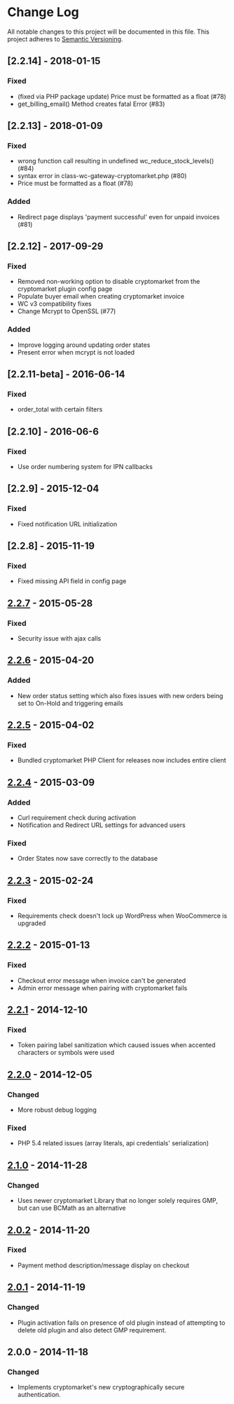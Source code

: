 # Change Log
All notable changes to this project will be documented in this file.
This project adheres to [Semantic Versioning](http://semver.org/).

## [2.2.14] - 2018-01-15
### Fixed
- (fixed via PHP package update) Price must be formatted as a float (#78)
- get_billing_email() Method creates fatal Error (#83)

## [2.2.13] - 2018-01-09
### Fixed
- wrong function call resulting in undefined wc_reduce_stock_levels() (#84)
- syntax error in class-wc-gateway-cryptomarket.php (#80)
- Price must be formatted as a float (#78)

### Added
- Redirect page displays 'payment successful' even for unpaid invoices (#81)

## [2.2.12] - 2017-09-29
### Fixed
- Removed non-working option to disable cryptomarket from the cryptomarket plugin config page
- Populate buyer email when creating cryptomarket invoice
- WC v3 compatibility fixes
- Change Mcrypt to OpenSSL (#77)

### Added
- Improve logging around updating order states
- Present error when mcrypt is not loaded

## [2.2.11-beta] - 2016-06-14
### Fixed
- order_total with certain filters

## [2.2.10] - 2016-06-6
### Fixed
- Use order numbering system for IPN callbacks

## [2.2.9] - 2015-12-04
### Fixed
- Fixed notification URL initialization

## [2.2.8] - 2015-11-19
### Fixed
- Fixed missing API field in config page

## [2.2.7] - 2015-05-28
### Fixed
- Security issue with ajax calls

## [2.2.6] - 2015-04-20
### Added
- New order status setting which also fixes issues with new orders being set to On-Hold and triggering emails

## [2.2.5] - 2015-04-02
### Fixed
- Bundled cryptomarket PHP Client for releases now includes entire client

## [2.2.4] - 2015-03-09
### Added
- Curl requirement check during activation
- Notification and Redirect URL settings for advanced users

### Fixed
- Order States now save correctly to the database

## [2.2.3] - 2015-02-24
### Fixed
- Requirements check doesn't lock up WordPress when WooCommerce is upgraded

## [2.2.2] - 2015-01-13
### Fixed
- Checkout error message when invoice can't be generated
- Admin error message when pairing with cryptomarket fails

## [2.2.1] - 2014-12-10
### Fixed
- Token pairing label sanitization which caused issues when accented characters or symbols were used

## [2.2.0] - 2014-12-05
### Changed
- More robust debug logging

### Fixed
- PHP 5.4 related issues (array literals, api credentials' serialization)

## [2.1.0] - 2014-11-28
### Changed
- Uses newer cryptomarket Library that no longer solely requires GMP, but can use BCMath as an alternative

## [2.0.2] - 2014-11-20
### Fixed
- Payment method description/message display on checkout

## [2.0.1] - 2014-11-19
### Changed
- Plugin activation fails on presence of old plugin instead of attempting to delete old plugin and also detect GMP requirement.

## 2.0.0 - 2014-11-18
### Changed
- Implements cryptomarket's new cryptographically secure authentication.

[unreleased]: https://github.com/cryptomarket/woocommerce-plugin/compare/v2.2.7...HEAD
[2.2.7]: https://github.com/cryptomarket/woocommerce-plugin/compare/v2.2.6...v2.2.7
[2.2.6]: https://github.com/cryptomarket/woocommerce-plugin/compare/v2.2.5...v2.2.6
[2.2.5]: https://github.com/cryptomarket/woocommerce-plugin/compare/v2.2.4...v2.2.5
[2.2.4]: https://github.com/cryptomarket/woocommerce-plugin/compare/v2.2.3...v2.2.4
[2.2.3]: https://github.com/cryptomarket/woocommerce-plugin/compare/v2.2.2...v2.2.3
[2.2.2]: https://github.com/cryptomarket/woocommerce-plugin/compare/v2.2.1...v2.2.2
[2.2.1]: https://github.com/cryptomarket/woocommerce-plugin/compare/v2.2.0...v2.2.1
[2.2.0]: https://github.com/cryptomarket/woocommerce-plugin/compare/v2.1.0...v2.2.0
[2.1.0]: https://github.com/cryptomarket/woocommerce-plugin/compare/v2.0.2...v2.1.0
[2.0.2]: https://github.com/cryptomarket/woocommerce-plugin/compare/v2.0.1...v2.0.2
[2.0.1]: https://github.com/cryptomarket/woocommerce-plugin/compare/v2.0.0...v2.0.1
